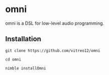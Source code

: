 # **omni**

omni is a DSL for low-level audio programming.

## **Installation**

    git clone https://github.com/vitreo12/omni
    
    cd omni

    nimble installOmni
